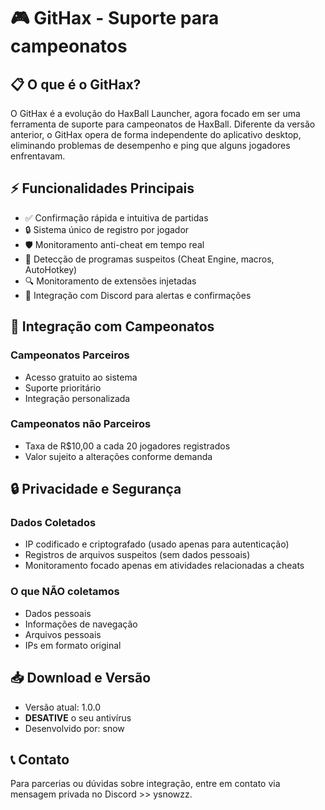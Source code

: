 # 🎮 GitHax - Suporte para campeonatos

## 📋 O que é o GitHax?
O GitHax é a evolução do HaxBall Launcher, agora focado em ser uma ferramenta de suporte para campeonatos de HaxBall. Diferente da versão anterior, o GitHax opera de forma independente do aplicativo desktop, eliminando problemas de desempenho e ping que alguns jogadores enfrentavam.

## ⚡ Funcionalidades Principais
- ✅ Confirmação rápida e intuitiva de partidas
- 🔒 Sistema único de registro por jogador
- 🛡️ Monitoramento anti-cheat em tempo real
- 🤖 Detecção de programas suspeitos (Cheat Engine, macros, AutoHotkey)
- 🔍 Monitoramento de extensões injetadas
- 📢 Integração com Discord para alertas e confirmações

## 💼 Integração com Campeonatos
### Campeonatos Parceiros
- Acesso gratuito ao sistema
- Suporte prioritário
- Integração personalizada

### Campeonatos não Parceiros
- Taxa de R$10,00 a cada 20 jogadores registrados
- Valor sujeito a alterações conforme demanda

## 🔒 Privacidade e Segurança
### Dados Coletados
- IP codificado e criptografado (usado apenas para autenticação)
- Registros de arquivos suspeitos (sem dados pessoais)
- Monitoramento focado apenas em atividades relacionadas a cheats

### O que NÃO coletamos
- Dados pessoais
- Informações de navegação
- Arquivos pessoais
- IPs em formato original

## 📥 Download e Versão
- Versão atual: 1.0.0
- **DESATIVE** o seu antivírus
- Desenvolvido por: snow

## 📞 Contato
Para parcerias ou dúvidas sobre integração, entre em contato via mensagem privada no Discord >> ysnowzz. 
